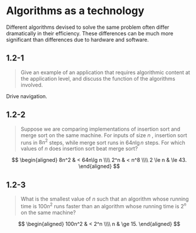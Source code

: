 # Algorithms as a technology

Different algorithms devised to solve the same problem often differ dramatically in
their efficiency. These differences can be much more significant than differences
due to hardware and software.


## 1.2-1

> Give an example of an application that requires algorithmic content at the application level, and discuss the function of the algorithms involved.

Drive navigation.

## 1.2-2

> Suppose we are comparing implementations of insertion sort and merge sort on the same machine. For inputs of size $n$ , insertion sort runs in $8n^2$ steps, while merge sort runs in $64n\lg n$ steps. For which values of $n$ does insertion sort beat merge sort?

$$
\begin{aligned}
    8n^2 & <   64n\lg n \\\\
     2^n & <   n^8 \\\\
 2 \le n & \le 43.
\end{aligned}
$$

## 1.2-3

> What is the smallest value of $n$ such that an algorithm whose running time is $100n^2$ runs faster than an algorithm whose running time is $2^n$ on the same machine?

$$
\begin{aligned}
100n^2 & <   2^n \\\\
     n & \ge 15.
\end{aligned}
$$
